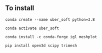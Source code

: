 ## To install 

```shell
conda create --name uber_soft python=3.8

conda activate uber_soft

conda install -c conda-forge igl meshplot

pip install open3d scipy trimesh

```